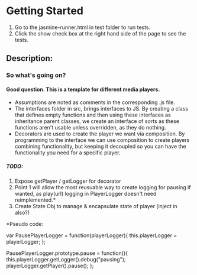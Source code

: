 # Getting Started
  1. Go to the jasmine-runner.html in test folder to run tests.
  2. Click the show check box at the right hand side of the page to see the tests.

## Description:
### So what's going on?
#### Good question. This is a template for different media players.
  * Assumptions are noted as comments in the corresponding .js file.
  * The interfaces folder in src, brings interfaces to JS. By creating a class that defines empty functions and then using these interfaces as inheritance parent classes, we create an interface of sorts as these functions aren't usable unless overridden, as they do nothing.
  * Decorators are used to create the player we want via composition. By programming to the interface we can use composition to create players combining functionality, but keeping it decoupled so you can have the functionality you need for a specific player.


##### TODO:
  1. Expose getPlayer / getLogger for decorator
  2. Point 1 will allow the most reusuable way to create logging for pausing if wanted, as play(url) logging in PlayerLogger doesn't need reimplemented.*
  2. Create State Obj to manage & encapsulate state of player (inject in also?)

*Pseudo code:

var PausePlayerLogger = function(playerLogger){
  this.playerLogger = playerLogger;
};

PausePlayerLogger.prototype.pause = function(){
  this.playerLogger.getLogger().debug("pausing");
  playerLogger.getPlayer().pause();
};
